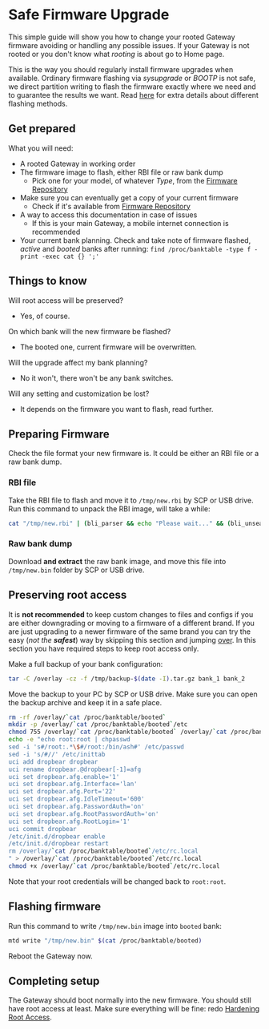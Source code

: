 # Safe Firmware Upgrade

This simple guide will show you how to change your rooted Gateway firmware avoiding or handling any possible issues. If your Gateway is not rooted or you don't know what *rooting* is about go to Home page.

This is the way you should regularly install firmware upgrades when available. Ordinary firmware flashing via *sysupgrade* or *BOOTP* is not safe, we direct partition writing to flash the firmware exactly where we need and to guarantee the results we want. Read [here](Resources/#different-methods-of-flashing-firmwares) for extra details about different flashing methods.

## Get prepared

What you will need:

- A rooted Gateway in working order
- The firmware image to flash, either RBI file or raw bank dump
    - Pick one for your model, of whatever *Type*, from the [Firmware Repository](Firmware%20Repository/)
- Make sure you can eventually get a copy of your current firmware
    - Check if it's available from [Firmware Repository](Firmware%20Repository/)
- A way to access this documentation in case of issues
    - If this is your main Gateway, a mobile internet connection is recommended
- Your current bank planning. Check and take note of firmware flashed, *active* and *booted* banks after running:
`find /proc/banktable -type f -print -exec cat {} ';'`

## Things to know

Will root access will be preserved?
  - Yes, of course.

On which bank will the new firmware be flashed?
  - The booted one, current firmware will be overwritten.

Will the upgrade affect my bank planning?
  - No it won't, there won't be any bank switches.

Will any setting and customization be lost?
  - It depends on the firmware you want to flash, read further.

## Preparing Firmware

Check the file format your new firmware is. It could be either an RBI file or a raw bank dump.

### RBI file

Take the RBI file to flash and move it to `/tmp/new.rbi` by SCP or USB drive. Run this command to unpack the RBI image, will take a while:

```bash
cat "/tmp/new.rbi" | (bli_parser && echo "Please wait..." && (bli_unseal | dd bs=4 skip=1 seek=1 of="/tmp/new.bin"))
```

### Raw bank dump

Download **and extract** the raw bank image, and move this file into `/tmp/new.bin` folder by SCP or USB drive.

## Preserving root access

It is **not recommended** to keep custom changes to files and configs if you are either downgrading or moving to a firmware of a different brand. If you are just upgrading to a newer firmware of the same brand you can try the easy (*not the **safest***) way by skipping this section and jumping [over](#flashing-firmware). In this section you have required steps to keep root access only.

Make a full backup of your bank configuration:

```bash
tar -C /overlay -cz -f /tmp/backup-$(date -I).tar.gz bank_1 bank_2
```

Move the backup to your PC by SCP or USB drive. Make sure you can open the backup archive and keep it in a safe place.

```bash
rm -rf /overlay/`cat /proc/banktable/booted`
mkdir -p /overlay/`cat /proc/banktable/booted`/etc
chmod 755 /overlay/`cat /proc/banktable/booted` /overlay/`cat /proc/banktable/booted`/etc
echo -e "echo root:root | chpasswd
sed -i 's#/root:.*\$#/root:/bin/ash#' /etc/passwd
sed -i 's/#//' /etc/inittab
uci add dropbear dropbear
uci rename dropbear.@dropbear[-1]=afg
uci set dropbear.afg.enable='1'
uci set dropbear.afg.Interface='lan'
uci set dropbear.afg.Port='22'
uci set dropbear.afg.IdleTimeout='600'
uci set dropbear.afg.PasswordAuth='on'
uci set dropbear.afg.RootPasswordAuth='on'
uci set dropbear.afg.RootLogin='1'
uci commit dropbear
/etc/init.d/dropbear enable
/etc/init.d/dropbear restart
rm /overlay/`cat /proc/banktable/booted`/etc/rc.local
" > /overlay/`cat /proc/banktable/booted`/etc/rc.local
chmod +x /overlay/`cat /proc/banktable/booted`/etc/rc.local
```

Note that your root credentials will be changed back to `root:root`.

## Flashing firmware

Run this command to write `/tmp/new.bin` image into `booted` bank:

```bash
mtd write "/tmp/new.bin" $(cat /proc/banktable/booted)
```

Reboot the Gateway now.

## Completing setup

The Gateway should boot normally into the new firmware. You should still have root access at least. Make sure everything will be fine: redo [Hardening Root Access](Hardening%20Root%20Access/).
